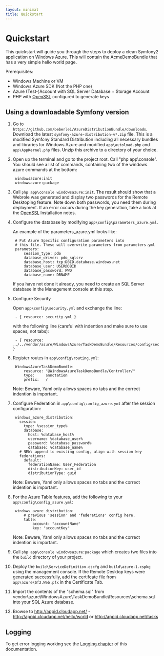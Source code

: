 ```yaml
---
layout: minimal
title: Quickstart
---
```


# Quickstart

This quickstart will guide you through the steps to deploy a clean Symfony2 application on Windows Azure. This will contain the AcmeDemoBundle that has a very simple hello world page.

Prerequisites:

* Windows Machine or VM
* Windows Azure SDK (Not the PHP one)
* Azure (Test-)Account with SQL Server Database + Storage Account
* PHP with [OpenSSL](http://php.net/manual/en/openssl.installation.php) configured to generate keys

## Using a downloadable Symfony version

1. Go to `https://github.com/beberlei/AzureDistributionBundle/downloads`. Download the latest `symfony-azure-distribution-v*.zip` file. This is a modified Symfony Standard Distribution including all necessary bundles and libraries for Windows Azure and  modified `app\autoload.php` and `app\AppKernel.php` files. Unzip this archive to a directory of your choice.

2. Open up the terminal and go to the project root. Call "php app\console". You should see a list of commands, containing two of the windows azure commands at the bottom:

        windowsazure:init
        windowsazure:package

3. Call `php app\console windowsazure:init`. The result should show that a Webrole was generated and display two passwords for the Remote Desktoping feature. Note down both passwords, you need them during deployment. If an error occurs during the key generation, take a look at the [OpenSSL](http://php.net/manual/en/openssl.installation.php) Installation notes.

4. Configure the database by modifying `app\config\parameters_azure.yml`.

    An example of the parameters_azure.yml looks like:

        # Put Azure Specific configuration parameters into
        # this file. These will overwrite parameters from parameters.yml
        parameters:
            session_type: pdo
            database_driver: pdo_sqlsrv
            database_host: tcp:DBID.database.windows.net
            database_user: USER@DBID
            database_password: PWD
            database_name: DBNAME

    If you have not done it already, you need to create an SQL Server database in the Management console at this step.

5. Configure Security

    Open `app\config\security.yml` and exchange the line:

        - { resource: security.yml }

    with the following line (careful with indention and make sure to use spaces, not tabs):

        - { resource: ../../vendor/azure/WindowsAzure/TaskDemoBundle/Resources/config/security.yml }

6. Register routes in `app\config\routing.yml`:

        WindowsAzureTaskDemoBundle:
            resource: "@WindowsAzureTaskDemoBundle/Controller/"
            type:     annotation
            prefix:   /

    Note: Beware, Yaml only allows spaces no tabs and the correct indention is important.

7. Configure Federation in `app\config\config_azure.yml` after the session configuration:

        windows_azure_distribution:
          session:
            type: %session_type%
            database:
              host: %database_host%
              username: %database_user%
              password: %database_password%
              database: %database_name%
          # NEW: append to existing config, align with session key
          federations:
            default:
              federationName: User_Federation
              distributionKey: user_id
              distributionType: guid

    Note: Beware, Yaml only allows spaces no tabs and the correct indention is important.

8. For the Azure Table features, add the following to your `app\config\config_azure.yml`:

        windows_azure_distribution:
            # previous 'session' and 'federations' config here.
            table:
                account: "accountName"
                key: "accountKey"
                    
    Note: Beware, Yaml only allows spaces no tabs and the correct indention is important.

9. Call `php app\console windowsazure:package` which creates two files into the `build` directory of your project.

10. Deploy the `build\ServiceDefinition.cscfg` and `build\azure-1.cspkg` using the management console. If the Remote Desktop keys were generated successfully, add the certifcate file from `app\azure\Sf2.Web.pfx` in the Certificate Tab.

11. Import the contents of the "schema.sql" from vendor\azure\WindowsAzure\TaskDemoBundle\Resources\schema.sql into your SQL Azure database.

12. Browse to http://appid.cloudapp.net/ - http://appid.cloudapp.net/hello/world or http://appid.cloudapp.net/tasks

## Logging

To get error logging working see the [Logging chapter](10_logging.md) of this documentation.

